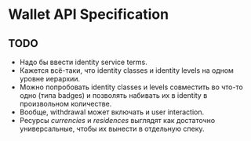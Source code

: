 # Wallet API Specification

## TODO

* Надо бы ввести identity service terms.
* Кажется всё-таки, что identity classes и identity levels на одном уровне иерархии.
* Можно попробовать identity classes и levels совместить во что-то одно (типа badges) и позволять набивать их в identity в произвольном количестве.
* Вообще, withdrawal может включать и user interaction.
* Ресурсы _currencies_ и _residences_ выглядят как достаточно универсальные, чтобы их вынести в отдельную спеку.
